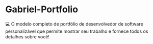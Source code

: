 # Gabriel-Portfolio
💻 O modelo completo de portfólio de desenvolvedor de software personalizável que permite mostrar seu trabalho e fornece todos os detalhes sobre você!
